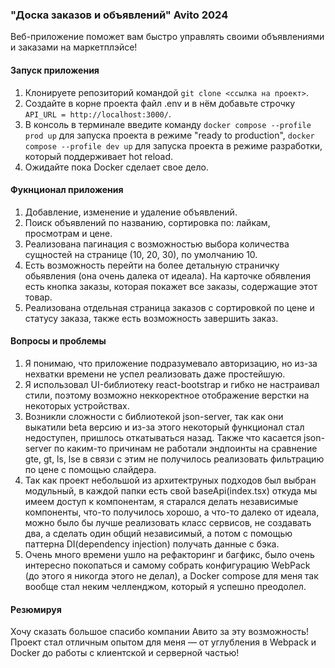 ### "Доска заказов и объявлений" Avito 2024

Веб-приложение поможет вам быстро управлять своими объявлениями и заказами на маркетплэйсе!

#### Запуск приложения

1. Клонируете репозиторий командой `git clone <ссылка на проект>`.
2. Создайте в корне проекта файл .env и в нём добавьте строчку `API_URL = http://localhost:3000/`.
3. В консоль в терминале введите команду `docker compose --profile prod up` для запуска проекта в режиме "ready to production", `docker compose --profile dev up` для запуска проекта в режиме разработки, который поддерживает hot reload.
4. Ожидайте пока Docker сделает свое дело.

#### Фукнционал приложения

1. Добавление, изменение и удаление объявлений.
2. Поиск объявлений по названию, сортировка по: лайкам, просмотрам и цене.
3. Реализована пагинация с возможностью выбора количества сущностей на странице (10, 20, 30), по умолчанию 10.
4. Есть возможность перейти на более детальную страничку обьявления (она очень далека от идеала).
   На карточке обявления есть кнопка заказы, которая покажет все заказы, содержащие этот товар.
5. Реализована отдельная страница заказов с сортировкой по цене и статусу заказа, также есть возможность завершить заказ.

#### Вопросы и проблемы

1. Я понимаю, что приложение подразумевало авторизацию, но из-за нехватки времени не успел реализовать даже простейшую.
2. Я использовал UI-библиотеку react-bootstrap и гибко не настраивал стили, поэтому возможно неккоректное отображение верстки на некоторых устройствах.
3. Возникли сложности с библиотекой json-server, так как они выкатили beta версию и из-за этого некоторый функционал стал недоступен, пришлось откатываться назад. Также что касается json-server по каким-то причинам не работали эндпоинты на сравнение gte, gt, ls, lse в связи с этим не получилось реализовать фильтрацию по цене с помощью слайдера.
4. Так как проект небольшой из архитектруных подходов был выбран модульный, в каждой папки есть свой baseApi(index.tsx) откуда мы имеем доступ к компонентам, я старался делать независимые компоненты, что-то получилось хорошо, а что-то далеко от идеала, можно было бы лучше реализовать класс сервисов, не создавать два, а сделать один общий независимый, а потом с помощью паттерна DI(dependency injection) получать данные с бэка.
5. Очень много времени ушло на рефакторинг и багфикс, было очень интересно покопаться и самому собрать конфигурацию WebPack (до этого я никогда этого не делал), а Docker compose для меня так вообще стал неким челленджом, который я успешно преодолел.

#### Резюмируя

Хочу сказать большое спасибо компании Авито за эту возможность! Проект стал отличным опытом для меня — от углубления в Webpack и Docker до работы с клиентской и серверной частью!
